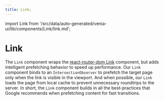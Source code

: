 ```yaml
---
title: Link;
---
```


import Link from '/src/data/auto-generated/venia-ui/lib/components/Link/link.md';

# Link

The `Link` component wraps the [react-router-dom Link]( https://v5.reactrouter.com/web/api/Link) component, but adds intelligent prefetching behavior to speed up performance. Our `Link` component binds to an `IntersectionObserver` to prefetch the target page only when the link is visible in the viewport. And when possible, our `Link` loads the page from local cache to prevent unnecessary roundtrips to the server. In short, the `Link` component builds in all the best-practices that Google recommends when prefetching content for fast transitions.

<Link />
